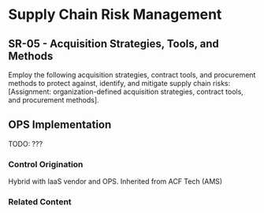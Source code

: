 # Supply Chain Risk Management
## SR-05 - Acquisition Strategies, Tools, and Methods

Employ the following acquisition strategies, contract tools, and procurement methods to protect against, identify, and mitigate supply chain risks: [Assignment: organization-defined acquisition strategies, contract tools, and procurement methods].

## OPS Implementation

TODO: ???

### Control Origination

Hybrid with IaaS vendor and OPS. Inherited from ACF Tech (AMS)

### Related Content
